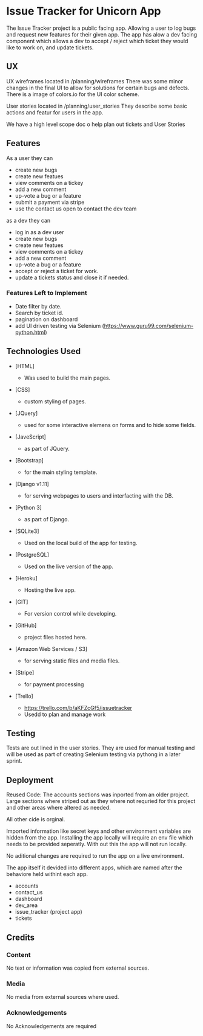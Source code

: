 # Issue Tracker for Unicorn App

The Issue Tracker project is a public facing app.  Allowing a user to log bugs and request new features for their given app.
The app has alow a dev facing component which allows a dev to accept / reject which ticket they would like to work on, and update tickets.
 
## UX

UX wireframes located in /planning/wireframes
There was some minor changes in the final UI to allow for solutions for certain bugs and defects. There is a image of colors.io for the UI color scheme.

User stories located in /planning/user_stories
They describe some basic actions and featur for users in the app. 

We have a high level scope doc o help plan out tickets and User Stories



## Features

As a user they can
- create new bugs
- create new featues
- view comments on a tickey
- add a new comment
- up-vote a bug or a feature
- submit a payment via stripe
- use the contact us open to contact the dev team

as a dev they can
- log in as a dev user
- create new bugs
- create new featues
- view comments on a tickey
- add a new comment
- up-vote a bug or a feature
- accept or reject a ticket for work.
- update a tickets status and close it if needed.

### Features Left to Implement
- Date filter by date.
- Search by ticket id.
- pagination on dashboard
- add UI driven testing via Selenium (https://www.guru99.com/selenium-python.html)

## Technologies Used

- [HTML]
    - Was used to build the main pages.

- [CSS]
    - custom styling of pages.

- [JQuery]
    - used for some interactive elemens on forms and to hide some fields.

- [JaveScript]
    - as part of JQuery.

- [Bootstrap]
    - for the main styling template.

- [Django v1.11]
    - for serving webpages to users and interfacting with the DB.

- [Python 3]
    - as part of Django.

- [SQLite3]
    - Used on the local build of the app for testing.

- [PostgreSQL]
    - Used on the live version of the app.

- [Heroku]
    - Hosting the live app.

- [GIT]
    - For version control while developing.

- [GitHub]
    - project files hosted here.

- [Amazon Web Services / S3]
    - for serving static files and media files.

- [Stripe]
    - for payment processing

- [Trello]
    - https://trello.com/b/aKFZcGf5/issuetracker
    - Usedd to plan and manage work


## Testing

Tests are out lined in the user stories.  They are used for manual testing and will be used as part of creating Selenium testing via pythong in a later sprint.

## Deployment

Reused Code: The accounts sections was inported from an older project.  Large sections where striped out as they where not requried for this project and other areas where altered as needed.

All other cide is orginal.

Imported information like secret keys and other environment variables are hidden from the app.  Installing the app locally  will require an env file which needs to be provided seperatly.  With out this the app will not run locally.

No aditional changes are required to run the app on a live environment.

The app itself it devided into different apps, which are named after the behaviore held withint each app.
- accounts
- contact_us
- dashboard
- dev_area
- issue_tracker (project app)
- tickets

## Credits

### Content
No text or information was copied from external sources.

### Media
No media from external sources where used.

### Acknowledgements

No Acknowledgements are required

